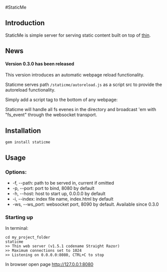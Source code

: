 #StaticMe

## Introduction

StaticMe is simple server for serving static content built on top of [thin](http://code.macournoyer.com/thin/).

## News

#### Version 0.3.0 has been released

This version introduces an automatic webpage reload functionality.

Staticme serves path `/staticme/autoreload.js` as a script src to provide the autoreload functionality.

Simply add a script tag to the bottom of any webpage:

<script type="text/javascript" src="/staticme/autoreload.js"></script>

Staticme will handle all fs evenes in the directory and broadcast 'em with "fs_event" through the websocket transport.

## Installation

```
gem install staticme
```

## Usage

### Options:

  * -f, --path:     path to be served in, current if omitted
  * -p, --port:     port to bind, 8080 by default
  * -h, --host:     host to start up, 0.0.0.0 by default
  * -i, --index:    index file name, index.html by default
  * -ws, --ws_port: websocket port, 8090 by default. Available since 0.3.0

### Starting up

In terminal:

```
cd my_project_folder
staticme
>> Thin web server (v1.5.1 codename Straight Razor)
>> Maximum connections set to 1024
>> Listening on 0.0.0.0:8080, CTRL+C to stop
```

In browser open page http://127.0.0.1:8080
